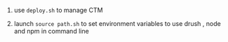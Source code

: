 1) use `deploy.sh` to manage CTM

2) launch `source path.sh` to set environment variables to use drush , node and npm in command line
